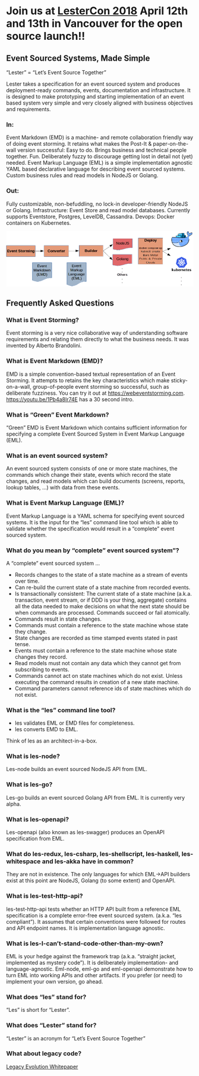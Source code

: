 # Join us at [LesterCon 2018](https://workshop.adaptechsolutions.net/lestercon2018/) April 12th and 13th in Vancouver for the open source launch!!


## Event Sourced Systems, Made Simple

“Lester” = “Let’s Event Source Together”

Lester takes a specification for an event sourced system and produces deployment-ready commands, events, documentation and infrastructure. It is designed to make prototyping and starting implementation of an event based system very simple and very closely aligned with business objectives and requirements.

### In:

Event Markdown (EMD) is a machine- and remote collaboration friendly way of doing event storming. It retains what makes the Post-It & paper-on-the-wall version successful: Easy to do. Brings business and technical people together. Fun. Deliberately fuzzy to discourage getting lost in detail not (yet) needed. Event Markup Language (EML) is a simple implementation agnostic YAML based declarative language for describing event sourced systems. Custom business rules and read models in NodeJS or Golang.

### Out:

Fully customizable, non-befuddling, no lock-in developer-friendly NodeJS or Golang. Infrastructure: Event Store and read model databases. Currently supports Eventstore, Postgres, LevelDB, Cassandra. Devops: Docker containers on Kubernetes.

![Lester Pipline](images/LESTER-stack-diagram.png)


## Frequently Asked Questions

### What is Event Storming?

Event storming is a very nice collaborative way of understanding software requirements and relating them directly to what the business needs. It was invented by Alberto Brandolini.

### What is Event Markdown (EMD)?

EMD is a simple convention-based textual representation of an Event Storming. It attempts to retains the key characteristics which make sticky-on-a-wall, group-of-people event storming so successful, such as deliberate fuzziness. You can try it out at https://webeventstorming.com. https://youtu.be/1Pb4a8lr74E has a 30 second intro.


### What is “Green” Event Markdown?

“Green” EMD is Event Markdown which contains sufficient information for specifying a complete Event Sourced System in Event Markup Language (EML).

### What is an event sourced system?

An event sourced system consists of one or more state machines, the commands which change their state, events which record the state changes, and read models which can build documents (screens, reports, lookup tables, …) with data from these events. 

### What is Event Markup Language (EML)?

Event Markup Language is a YAML schema for specifying event sourced systems. It is the input for the “les” command line tool which is able to validate whether the specification would result in a “complete” event sourced system.

### What do you mean by “complete” event sourced system”?

A “complete” event sourced system …

 - Records changes to the state of a state machine as a stream of events over time.
 - Can re-build the current state of a state machine from recorded events.
 - Is transactionally consistent:  The current state of a state machine (a.k.a. transaction, event stream, or if DDD is your thing, aggregate) contains all the data needed to make decisions on what the next state should be when commands are processed. Commands succeed or fail atomically.
 - Commands result in state changes.
 - Commands must contain a reference to the state machine whose state they change.
 - State changes are recorded as time stamped events stated in past tense.
 - Events must contain a reference to the state machine whose state changes they record.
 - Read models must not contain any data which they cannot get from subscribing to events.
 - Commands cannot act on state machines which do not exist. Unless executing the command results in creation of a new state machine.
 - Command parameters cannot reference ids of state machines which do not exist.


### What is the “les” command line tool?

 - les validates EML or EMD files for completeness. 
 - les converts EMD to EML.

Think of les as an architect-in-a-box. 

### What is les-node?

Les-node builds an event sourced NodeJS API from EML. 

### What is les-go?

Les-go builds an event sourced Golang API from EML. It is currently very alpha.

### What is les-openapi?

Les-openapi (also known as les-swagger) produces an OpenAPI specification from EML.

### What do les-redux, les-csharp, les-shellscript, les-haskell, les-whitespace and les-akka have in common?

They are not in existence. The only languages for which EML->API builders exist at this point are NodeJS, Golang (to some extent) and OpenAPI.

### What is les-test-http-api?

les-test-http-api tests whether an HTTP API built from a reference EML specification is a complete error-free event sourced system. (a.k.a. “les compliant”). It assumes that certain conventions were followed for routes and API endpoint names. It is implementation language agnostic.

### What is les-I-can’t-stand-code-other-than-my-own?

EML is your hedge against the framework trap (a.k.a. “straight jacket, implemented as mystery code”). It is deliberately implementation- and language-agnostic. Eml-node, eml-go and eml-openapi demonstrate how to turn EML into working APIs and other artifacts. If you prefer (or need) to implement your own version, go ahead.

### What does “les” stand for?

“Les” is short for “Lester”.

### What does “Lester” stand for?

“Lester” is an acronym for “Let’s Event Source Together”

### What about legacy code?

[Legacy Evolution Whitepaper](https://insights.adaptechsolutions.net/legacy-evolution-whitepaper/#adaptech-github-letseventsource)
